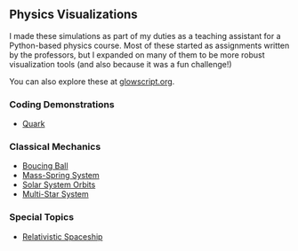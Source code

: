 ## Physics Visualizations

I made these simulations as part of my duties as a teaching assistant for a Python-based physics course. Most of these started as assignments written by the professors, but I expanded on many of them to be more robust visualization tools (and also because it was a fun challenge!)

You can also explore these at [glowscript.org](https://glowscript.org/#/user/virginia.e.price/folder/contempphys/).

### Coding Demonstrations

- [Quark](/quark)

### Classical Mechanics

- [Boucing Ball]()
- [Mass-Spring System]()
- [Solar System Orbits]()
- [Multi-Star System]()

### Special Topics

- [Relativistic Spaceship]()
